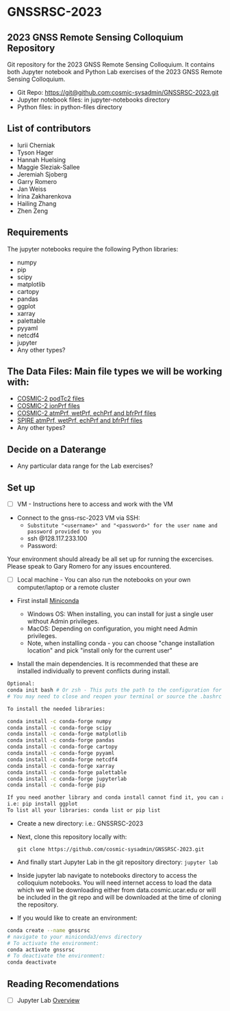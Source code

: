 # GNSSRSC-2023

## 2023 GNSS Remote Sensing Colloquium Repository

Git repository for the 2023 GNSS Remote Sensing Colloquium. It contains both Jupyter notebook and Python Lab exercises of the 2023 GNSS Remote Sensing Colloquium. 

- Git Repo: [https://git@github.com:cosmic-sysadmin/GNSSRSC-2023.git](https://github.com/cosmic-sysadmin/GNSSRSC-2023)
- Jupyter notebook files: in jupyter-notebooks directory
- Python files: in python-files directory


## List of contributors
- Iurii Cherniak
- Tyson Hager
- Hannah Huelsing
- Maggie Sleziak-Sallee
- Jeremiah Sjoberg
- Garry Romero
- Jan Weiss
- Irina Zakharenkova
- Hailing Zhang
- Zhen Zeng


## Requirements
The jupyter notebooks require the following Python libraries: 
- numpy
- pip
- scipy
- matplotlib
- cartopy
- pandas
- ggplot
- xarray
- palettable
- pyyaml
- netcdf4
- jupyter
- Any other types?
 	

## The Data Files: Main file types we will be working with: 

- [COSMIC-2 podTc2 files ](https://data.cosmic.ucar.edu/gnss-ro/cosmic2/nrt/level1b/)
- [COSMIC-2 ionPrf files ](https://data.cosmic.ucar.edu/gnss-ro/cosmic2/provisional/spaceWeather/level2/)
- [COSMIC-2 atmPrf, wetPrf, echPrf and bfrPrf files ](https://data.cosmic.ucar.edu/gnss-ro/cosmic2/nrt/level2/)
- [SPIRE atmPrf, wetPrf, echPrf and bfrPrf files ](https://data.cosmic.ucar.edu/gnss-ro/spire/nrt/level2/)
- Any other types?


## Decide on a Daterange

- Any particular data range for the Lab exercises?


## Set up

- [ ] VM - Instructions here to access and work with the VM
- Connect to the gnss-rsc-2023 VM via SSH:
	- `Substitute "<username>" and "<password>" for the user name and password provided to you`
	- ssh <username>@128.117.233.100
	- Password: <password>

Your environment should already be all set up for running the excercises.  Please speak to Gary Romero for any issues encountered.


- [ ] Local machine - You can also run the notebooks on your own computer/laptop or a remote cluster
- First install [Miniconda](https://docs.conda.io/en/latest/miniconda.html) 
  - Windows OS: When installing, you can install for just a single user without Admin privileges.
  - MacOS: Depending on configuration, you might need Admin privileges.
  - Note, when installing conda - you can choose "change installation location" and pick "install only for the current user"

- Install the main dependencies. It is recommended that these are installed individually to prevent conflicts during install.

```bash
Optional: 
conda init bash # Or zsh - This puts the path to the configuration for conda in your .bashrc or .zshrc
# You may need to close and reopen your terminal or source the .bashrc

To install the needed libraries: 

conda install -c conda-forge numpy
conda install -c conda-forge scipy
conda install -c conda-forge matplotlib 
conda install -c conda-forge pandas
conda install -c conda-forge cartopy 
conda install -c conda-forge pyyaml
conda install -c conda-forge netcdf4
conda install -c conda-forge xarray
conda install -c conda-forge palettable
conda install -c conda-forge jupyterlab
conda install -c conda-forge pip

If you need another library and conda install cannot find it, you can also use pip
i.e: pip install ggplot
To list all your libraries: conda list or pip list
```

- Create a new directory: i.e.: GNSSRSC-2023

- Next, clone this repository locally with: 
  
  `git clone https://github.com/cosmic-sysadmin/GNSSRSC-2023.git`

- And finally start Jupyter Lab in the git repository directory: 
  `jupyter lab`

- Inside jupyter lab navigate to notebooks directory to access the colloquium notebooks. You will need internet access to load the data which we will be downloading either from data.cosmic.ucar.edu or will be included in the git repo and will be downloaded at the time of cloning the repository. 


- If you would like to create an environment:  
```bash
conda create --name gnssrsc
# navigate to your miniconda3/envs directory
# To activate the environment: 
conda activate gnssrsc
# To deactivate the environment: 
conda deactivate
```

## Reading Recomendations
- [ ] Jupyter Lab [Overview](https://jupyterlab.readthedocs.io/en/stable/getting_started/overview.html)




